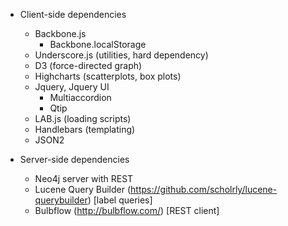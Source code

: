 * Client-side dependencies
	- Backbone.js
		- Backbone.localStorage
	- Underscore.js (utilities, hard dependency)
	- D3 (force-directed graph)
	- Highcharts (scatterplots, box plots)
	- Jquery, Jquery UI
		- Multiaccordion
		- Qtip
	- LAB.js (loading scripts)
	- Handlebars (templating)
	- JSON2

* Server-side dependencies
	- Neo4j server with REST
	- Lucene Query Builder (https://github.com/scholrly/lucene-querybuilder) [label queries]
	- Bulbflow (http://bulbflow.com/) [REST client]
